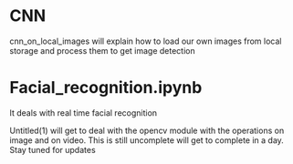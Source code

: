 # CNN
cnn_on_local_images will explain how to load our own images from local storage and process them to get image detection

# Facial_recognition.ipynb

It deals with real time facial recognition

Untitled(1) will get to deal with the opencv module with the operations on image and on video. This is still uncomplete will get to complete in a day. Stay tuned for updates

